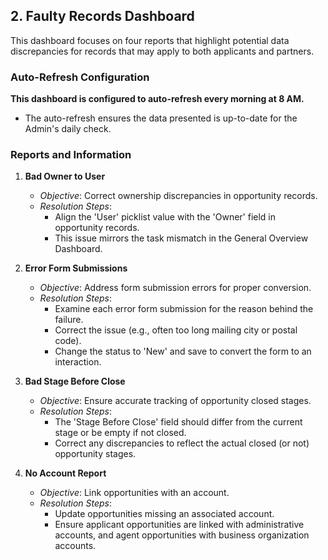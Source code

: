 ## 2. Faulty Records Dashboard

This dashboard focuses on four reports that highlight potential data discrepancies for records that may apply to both applicants and partners.

### Auto-Refresh Configuration

**This dashboard is configured to auto-refresh every morning at 8 AM.**
- The auto-refresh ensures the data presented is up-to-date for the Admin's daily check.

### Reports and Information

1. **Bad Owner to User**
   - _Objective_: Correct ownership discrepancies in opportunity records.
   - _Resolution Steps_:
     - Align the 'User' picklist value with the 'Owner' field in opportunity records.
     - This issue mirrors the task mismatch in the General Overview Dashboard.

2. **Error Form Submissions**
   - _Objective_: Address form submission errors for proper conversion.
   - _Resolution Steps_:
     - Examine each error form submission for the reason behind the failure.
     - Correct the issue (e.g., often too long mailing city or postal code).
     - Change the status to 'New' and save to convert the form to an interaction.

3. **Bad Stage Before Close**
   - _Objective_: Ensure accurate tracking of opportunity closed stages.
   - _Resolution Steps_:
     - The 'Stage Before Close' field should differ from the current stage or be empty if not closed.
     - Correct any discrepancies to reflect the actual closed (or not) opportunity stages.

4. **No Account Report**
   - _Objective_: Link opportunities with an account.
   - _Resolution Steps_:
     - Update opportunities missing an associated account.
     - Ensure applicant opportunities are linked with administrative accounts, and agent opportunities with business organization accounts.